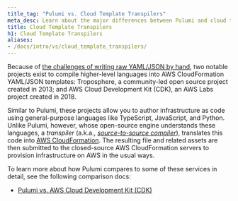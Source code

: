 ```yaml
---
title_tag: "Pulumi vs. Cloud Template Transpilers"
meta_desc: Learn about the major differences between Pulumi and cloud template transpiler solutions like AWS CDK and Troposphere.
title: Cloud Template Transpilers
h1: Cloud Template Transpilers
aliases:
- /docs/intro/vs/cloud_template_transpilers/
---
```


Because of [the challenges of writing raw YAML/JSON by hand](/docs/concepts/vs/cloud-templates), two notable
projects exist to compile higher-level languages into AWS CloudFormation YAML/JSON templates: Troposphere, a community-led open source project created in 2013; and AWS Cloud Development Kit (CDK), an AWS Labs project created in 2018.

Similar to Pulumi, these projects allow you to author infrastructure as code using general-purpose languages like TypeScript,
JavaScript, and Python. Unlike Pulumi, however, whose open-source engine understands these languages, a _transpiler_
(a.k.a., [_source-to-source compiler_](https://en.wikipedia.org/wiki/Source-to-source_compiler)), translates this code
into [AWS CloudFormation](/docs/concepts/vs/cloud-templates/cloudformation/). The resulting file and related assets are then submitted to the closed-source AWS CloudFormation servers to provision infrastructure on AWS in the usual ways.

To learn more about how Pulumi compares to some of these services in detail, see the following comparison docs:

* [Pulumi vs. AWS Cloud Development Kit (CDK)](/docs/concepts/vs/cloud-template-transpilers/aws-cdk)
